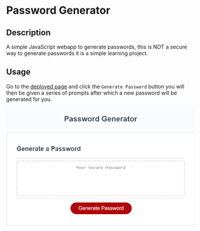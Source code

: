 # Password Generator

## Description
A simple JavaScript webapp to generate passwords, this is NOT a secure way to generate passwords it is a simple learning project.

## Usage
Go to the [deployed page](https://wlk-dev.github.io/password-generator/) and click the `Generate Password` button you will then be given a series of prompts after which a new password will be generated for you.

![A picture of the deployed site](./assets/imgs/site.PNG)
